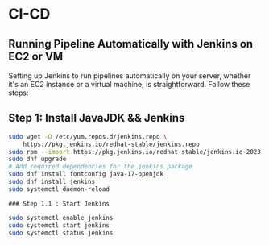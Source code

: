 # CI-CD 
## Running Pipeline Automatically with Jenkins on EC2 or VM
Setting up Jenkins to run pipelines automatically on your server, whether it's an EC2 instance or a virtual machine, is straightforward. 
Follow these steps:
## Step 1: Install JavaJDK && Jenkins
```bash
sudo wget -O /etc/yum.repos.d/jenkins.repo \
    https://pkg.jenkins.io/redhat-stable/jenkins.repo
sudo rpm --import https://pkg.jenkins.io/redhat-stable/jenkins.io-2023.key
sudo dnf upgrade
# Add required dependencies for the jenkins package
sudo dnf install fontconfig java-17-openjdk
sudo dnf install jenkins
sudo systemctl daemon-reload
```
    ### Step 1.1 : Start Jenkins
```bash
sudo systemctl enable jenkins
sudo systemctl start jenkins
sudo systemctl status jenkins
```

